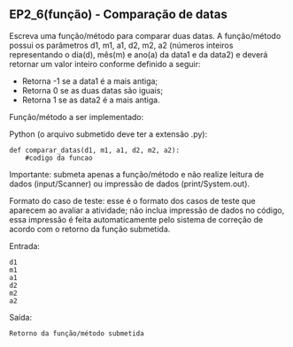## EP2_6(função) - Comparação de datas

Escreva uma função/método para comparar duas datas. A função/método possui os parâmetros d1, m1, a1, d2, m2, a2 (números inteiros representando o dia(d), mês(m) e ano(a) da data1 e da data2) e deverá retornar um valor inteiro conforme definido a seguir:

- Retorna -1 se a data1 é a mais antiga;
- Retorna 0 se as duas datas são iguais;
- Retorna 1 se as data2 é a mais antiga.

Função/método a ser implementado:

Python (o arquivo submetido deve ter a extensão .py):
```
def comparar_datas(d1, m1, a1, d2, m2, a2):
    #codigo da funcao
```
Importante: submeta apenas a função/método e não realize leitura de dados (input/Scanner) ou impressão de dados (print/System.out).

Formato do caso de teste: esse é o formato dos casos de teste que aparecem ao avaliar a atividade; não inclua impressão de dados no código, essa impressão é feita automaticamente pelo sistema de correção de acordo com o retorno da função submetida.

Entrada:
```
d1
m1
a1
d2
m2
a2
```
Saída:
```
Retorno da função/método submetida
```
